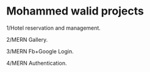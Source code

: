 # Mohammed walid projects

1/Hotel reservation and management.

2/MERN Gallery.

3/MERN Fb+Google Login.

4/MERN Authentication.
